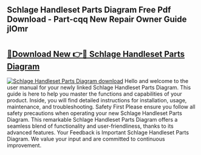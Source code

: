 ## Schlage Handleset Parts Diagram Free Pdf Download - Part-cqq New Repair Owner Guide jIOmr

# <h2><a href="http://dfh5xxa.blite.top/?on=Schlage+Handleset+Parts+Diagram">🔗Download New 👉🔴 Schlage Handleset Parts Diagram</a></h2>

[![Schlage Handleset Parts Diagram download](https://i.imgur.com/lujVjoI.png)](http://dfh5xxa.blite.top/?on=Schlage+Handleset+Parts+Diagram)
Hello and welcome to the user manual for your newly linked Schlage Handleset Parts Diagram. This guide is here to help you master the functions and capabilities of your product. Inside, you will find detailed instructions for installation, usage, maintenance, and troubleshooting. Safety First Please ensure you follow all safety precautions when operating your new Schlage Handleset Parts Diagram. This remarkable Schlage Handleset Parts Diagram offers a seamless blend of functionality and user-friendliness, thanks to its advanced features. Your Feedback is Important Schlage Handleset Parts Diagram. We value your input and are committed to continuous improvement.

